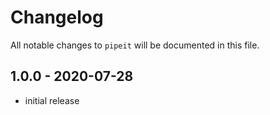 # Changelog

All notable changes to `pipeit` will be documented in this file.

## 1.0.0 - 2020-07-28
- initial release